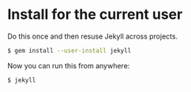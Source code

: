 # Install for the current user

Do this once and then resuse Jekyll across projects.

```sh
$ gem install --user-install jekyll
```

Now you can run this from anywhere:

```sh
$ jekyll
```
